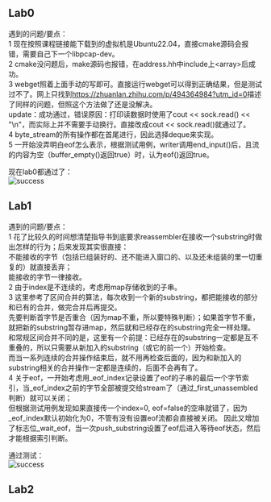 ## Lab0

遇到的问题/要点：  
1 现在按照课程链接能下载到的虚拟机是Ubuntu22.04，直接cmake源码会报错，需要自己下一个libpcap-dev。  
2 cmake没问题后，make源码也报错，在address.hh中include上\<array>后成功。  
3 webget照着上面手动的写即可。直接运行webget可以得到正确结果，但是测试过不了。网上只找到<https://zhuanlan.zhihu.com/p/494364984?utm_id=0>描述了同样的问题，但照这个方法做了还是没解决。  
update：成功通过，错误原因：打印读数据时使用了cout << sock.read() << "\n"，而实际上并不需要手动换行。直接改成cout << sock.read()就通过了。  
4 byte_stream的所有操作都在首尾进行，因此选择deque来实现。  
5 一开始没弄明白eof怎么表示，根据测试用例，writer调用end_input()后，且流的内容为空（buffer_empty()返回true）时，认为eof()返回true。

现在lab0都通过了：  
![success](https://github.com/QianLiii/sponge/assets/91267727/20173ebb-4d04-4681-b4a3-e991924b6917)

## Lab1

遇到的问题/要点：  
1 花了比较久的时间想清楚指导书到底要求reassembler在接收一个substring时做出怎样的行为；后来发现其实很直接：  
不能接收的字节（包括已组装好的、还不能进入窗口的、以及还未组装的里一切重复的）就直接丢弃；  
能接收的字节一律接收。  
2 由于index是不连续的，考虑用map存储收到的子串。  
3 这里参考了区间合并的算法，每次收到一个新的substring，都把能接收的部分和已有的合并，做完合并后再提交。  
先要判断首字节是否重合（因为map不重，所以要特殊判断）；如果首字节不重，就把新的substring暂存进map，然后就和已经存在的substring完全一样处理。  
和常规区间合并不同的是，这里有一个前提：已经存在的substring一定都是互不重叠的，所以只需要从新加入的substring（或它的前一个）开始检查。  
而当一系列连续的合并操作结束后，就不用再检查后面的，因为和新加入的substring相关的合并操作一定都是连续的，后面不会再有了。  
4 关于eof，一开始考虑用_eof_index记录设置了eof的子串的最后一个字节索引，当_eof_index之前的字节全部被提交给stream了（通过_first_unassembled判断）就可以关闭；  
但根据测试用例发现如果直接传一个index=0, eof=false的空串就错了，因为_eof_index默认初始化为0，不管有没有设置eof流都会直接被关闭。
因此又增加了标志位_wait_eof，当一次push_substring设置了eof后进入等待eof状态，然后才能根据索引判断。  

通过测试：  
![success](https://github.com/QianLiii/sponge/assets/91267727/96929e37-51fc-495b-8d0f-e459ee4f83af)

## Lab2

